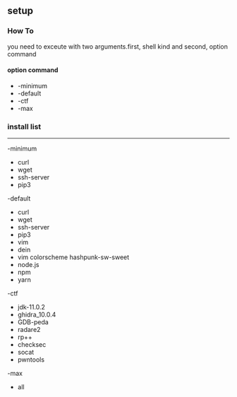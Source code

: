 ## setup
### How To
 you need to exceute with two arguments.first, shell kind and second, option command
 #### option command
 * -minimum
 * -default
 * -ctf
 * -max

### install list
---
-minimum
* curl
* wget
* ssh-server
* pip3

-default
* curl
* wget
* ssh-server
* pip3
* vim
* dein
* vim colorscheme hashpunk-sw-sweet
* node.js
* npm
* yarn

-ctf
* jdk-11.0.2
* ghidra_10.0.4
* GDB-peda
* radare2
* rp++
* checksec
* socat
* pwntools
    
-max
* all
